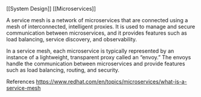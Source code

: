 
[[System Design]]
[[Microservices]]

A service mesh is a network of microservices that are connected using a mesh of interconnected, intelligent proxies. It is used to manage and secure communication between microservices, and it provides features such as load balancing, service discovery, and observability.

In a service mesh, each microservice is typically represented by an instance of a lightweight, transparent proxy called an “envoy.” The envoys handle the communication between microservices and provide features such as load balancing, routing, and security.

References
https://www.redhat.com/en/topics/microservices/what-is-a-service-mesh